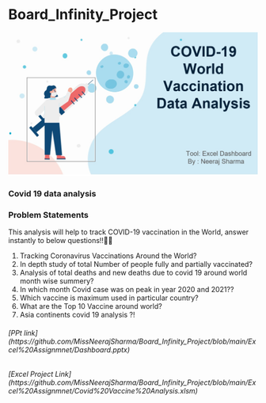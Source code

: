 # Board_Infinity_Project
![Covid Vaccination Analysis](https://github.com/MissNeerajSharma/Board_Infinity_Project/blob/main/covid.jpg)
<h3> Covid 19 data analysis </h3>

<h3>Problem Statements</h3>

This analysis will help to track COVID-19 vaccination in the World, answer instantly to below questions!!
1. Tracking Coronavirus Vaccinations Around the World?
2. In depth study of total Number of people fully and partially vaccinated?
3. Analysis of total deaths and new deaths due to covid 19 around world    month wise summery?
4. In which month Covid case was on peak in year 2020 and 2021??
5. Which vaccine is maximum used in particular country?
6. What are the Top 10 Vaccine around world?
7. Asia continents covid 19  analysis ?!

<H6>[PPt link](https://github.com/MissNeerajSharma/Board_Infinity_Project/blob/main/Excel%20Assignmnet/Dashboard.pptx)<br></h6>
<h6>[Excel Project Link](https://github.com/MissNeerajSharma/Board_Infinity_Project/blob/main/Excel%20Assignmnet/Covid%20Vaccine%20Analysis.xlsm)</h6>

